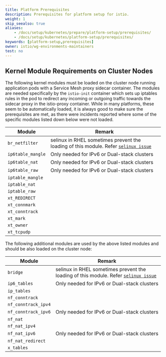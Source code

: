 ```yaml
---
title: Platform Prerequisites
description: Prerequisites for platform setup for istio.
weight: 1
skip_seealso: true
aliases:
    - /docs/setup/kubernetes/prepare/platform-setup/prerequisites/
    - /docs/setup/kubernetes/platform-setup/prerequisites/
keywords: [platform-setup,prerequisites]
owner: istio/wg-environments-maintainers
test: no
---
```



## Kernel Module Requirements on Cluster Nodes

The following kernel modules must be loaded on the cluster node running application pods with a Service Mesh proxy sidecar container.
The modules are needed specifically by the `istio-init` container which sets up iptables rules in the pod to redirect any incoming or
outgoing traffic towards the sidecar proxy in the istio-proxy container. While in many platforms, these seem to be automatically
loaded, it is always good to make sure the prerequisites are met, as there were incidents reported where some of the specific
modules listed down below were not loaded.

| Module | Remark |
| --- | --- |
| `br_netfilter` | selinux in RHEL sometimes prevent the loading of this module. Refer [`selinux issue`](https://www.suse.com/support/kb/doc/?id=000020241) |
| `ip6table_mangle` | Only needed for IPv6 or Dual-stack clusters |
| `ip6table_nat` | Only needed for IPv6 or Dual-stack clusters |
| `ip6table_raw` | Only needed for IPv6 or Dual-stack clusters |
| `iptable_mangle` |  |
| `iptable_nat` |  |
| `iptable_raw` |  |
| `xt_REDIRECT` |  |
| `xt_connmark` |  |
| `xt_conntrack` |  |
| `xt_mark` |  |
| `xt_owner` |  |
| `xt_tcpudp` |  |

The following additional modules are used by the above listed modules and should be also loaded on the cluster node:

| Module | Remark |
| --- | --- |
| `bridge` | selinux in RHEL sometimes prevent the loading of this module. Refer [`selinux issue`](https://www.suse.com/support/kb/doc/?id=000020241) |
| `ip6_tables` | Only needed for IPv6 or Dual-stack clusters |
| `ip_tables` |  |
| `nf_conntrack` |  |
| `nf_conntrack_ipv4` |  |
| `nf_conntrack_ipv6` | Only needed for IPv6 or Dual-stack clusters |
| `nf_nat` |  |
| `nf_nat_ipv4` |  |
| `nf_nat_ipv6` | Only needed for IPv6 or Dual-stack clusters |
| `nf_nat_redirect` |  |
| `x_tables` |  |
